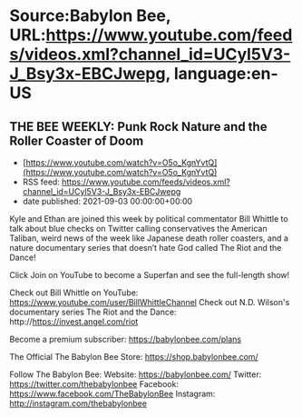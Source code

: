 # Source:Babylon Bee, URL:https://www.youtube.com/feeds/videos.xml?channel_id=UCyl5V3-J_Bsy3x-EBCJwepg, language:en-US

## THE BEE WEEKLY: Punk Rock Nature and the Roller Coaster of Doom
 - [https://www.youtube.com/watch?v=O5o_KgnYvtQ](https://www.youtube.com/watch?v=O5o_KgnYvtQ)
 - RSS feed: https://www.youtube.com/feeds/videos.xml?channel_id=UCyl5V3-J_Bsy3x-EBCJwepg
 - date published: 2021-09-03 00:00:00+00:00

Kyle and Ethan are joined this week by political commentator Bill Whittle to talk about blue checks on Twitter calling conservatives the American Taliban, weird news of the week like Japanese death roller coasters, and a nature documentary series that doesn’t hate God called The Riot and the Dance!  

Click Join on YouTube to become a Superfan and see the full-length show!
 
Check out Bill Whittle on YouTube: https://www.youtube.com/user/BillWhittleChannel
Check out N.D. Wilson's documentary series The Riot and the Dance: http://https://invest.angel.com/riot

Become a premium subscriber:  https://babylonbee.com/plans

The Official The Babylon Bee Store:  https://shop.babylonbee.com/

Follow The Babylon Bee:
Website: https://babylonbee.com/
Twitter: https://twitter.com/thebabylonbee
Facebook: https://www.facebook.com/TheBabylonBee
Instagram: http://instagram.com/thebabylonbee

